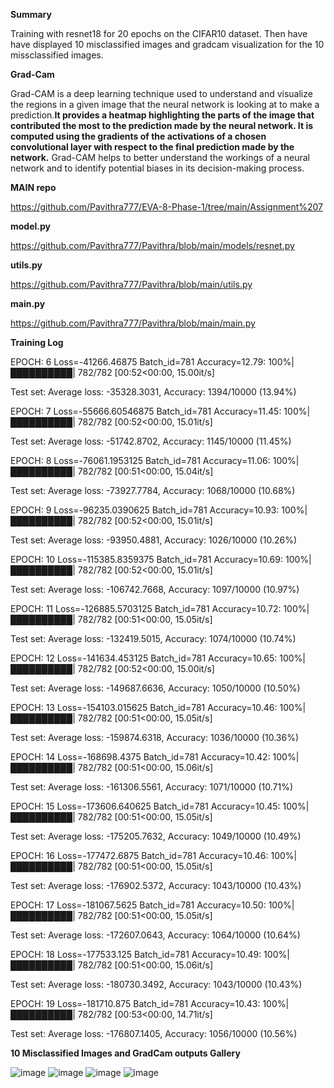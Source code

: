 **Summary**

Training with resnet18 for 20 epochs on the CIFAR10 dataset. Then have have displayed 10 misclassified images and gradcam visualization for the 10 missclassified images.

**Grad-Cam**

Grad-CAM is a deep learning technique used to understand and visualize the regions in a given image that the neural network is looking at to make a prediction.**It provides a heatmap highlighting the parts of the image that contributed the most to the prediction made by the neural network. It is computed using the gradients of the activations of a chosen convolutional layer with respect to the final prediction made by the network.** Grad-CAM helps to better understand the workings of a neural network and to identify potential biases in its decision-making process.


**MAIN repo**

https://github.com/Pavithra777/EVA-8-Phase-1/tree/main/Assignment%207

**model.py**

https://github.com/Pavithra777/Pavithra/blob/main/models/resnet.py

**utils.py**

https://github.com/Pavithra777/Pavithra/blob/main/utils.py

**main.py**

https://github.com/Pavithra777/Pavithra/blob/main/main.py

**Training Log**


EPOCH: 6
Loss=-41266.46875 Batch_id=781 Accuracy=12.79: 100%|██████████| 782/782 [00:52<00:00, 15.00it/s]

Test set: Average loss: -35328.3031, Accuracy: 1394/10000 (13.94%)

EPOCH: 7
Loss=-55666.60546875 Batch_id=781 Accuracy=11.45: 100%|██████████| 782/782 [00:52<00:00, 15.01it/s]

Test set: Average loss: -51742.8702, Accuracy: 1145/10000 (11.45%)

EPOCH: 8
Loss=-76061.1953125 Batch_id=781 Accuracy=11.06: 100%|██████████| 782/782 [00:51<00:00, 15.04it/s]

Test set: Average loss: -73927.7784, Accuracy: 1068/10000 (10.68%)

EPOCH: 9
Loss=-96235.0390625 Batch_id=781 Accuracy=10.93: 100%|██████████| 782/782 [00:52<00:00, 15.01it/s]

Test set: Average loss: -93950.4881, Accuracy: 1026/10000 (10.26%)

EPOCH: 10
Loss=-115385.8359375 Batch_id=781 Accuracy=10.69: 100%|██████████| 782/782 [00:52<00:00, 15.01it/s]

Test set: Average loss: -106742.7668, Accuracy: 1097/10000 (10.97%)

EPOCH: 11
Loss=-126885.5703125 Batch_id=781 Accuracy=10.72: 100%|██████████| 782/782 [00:51<00:00, 15.05it/s]

Test set: Average loss: -132419.5015, Accuracy: 1074/10000 (10.74%)

EPOCH: 12
Loss=-141634.453125 Batch_id=781 Accuracy=10.65: 100%|██████████| 782/782 [00:52<00:00, 15.00it/s]

Test set: Average loss: -149687.6636, Accuracy: 1050/10000 (10.50%)

EPOCH: 13
Loss=-154103.015625 Batch_id=781 Accuracy=10.46: 100%|██████████| 782/782 [00:51<00:00, 15.05it/s]

Test set: Average loss: -159874.6318, Accuracy: 1036/10000 (10.36%)

EPOCH: 14
Loss=-168698.4375 Batch_id=781 Accuracy=10.42: 100%|██████████| 782/782 [00:51<00:00, 15.06it/s]

Test set: Average loss: -161306.5561, Accuracy: 1071/10000 (10.71%)

EPOCH: 15
Loss=-173606.640625 Batch_id=781 Accuracy=10.45: 100%|██████████| 782/782 [00:51<00:00, 15.05it/s]

Test set: Average loss: -175205.7632, Accuracy: 1049/10000 (10.49%)

EPOCH: 16
Loss=-177472.6875 Batch_id=781 Accuracy=10.46: 100%|██████████| 782/782 [00:51<00:00, 15.05it/s]

Test set: Average loss: -176902.5372, Accuracy: 1043/10000 (10.43%)

EPOCH: 17
Loss=-181067.5625 Batch_id=781 Accuracy=10.50: 100%|██████████| 782/782 [00:51<00:00, 15.05it/s]

Test set: Average loss: -172607.0643, Accuracy: 1064/10000 (10.64%)

EPOCH: 18
Loss=-177533.125 Batch_id=781 Accuracy=10.49: 100%|██████████| 782/782 [00:51<00:00, 15.06it/s]

Test set: Average loss: -180730.3492, Accuracy: 1043/10000 (10.43%)

EPOCH: 19
Loss=-181710.875 Batch_id=781 Accuracy=10.43: 100%|██████████| 782/782 [00:53<00:00, 14.71it/s]

Test set: Average loss: -176807.1405, Accuracy: 1056/10000 (10.56%)

**10 Misclassified Images and  GradCam outputs Gallery**

![image](https://user-images.githubusercontent.com/52197131/218266266-2a044199-f906-43a6-b3dc-c96ddef16f06.png)
![image](https://user-images.githubusercontent.com/52197131/218266306-598aa6b6-cb05-47d9-868d-eb304b0c3afc.png)
![image](https://user-images.githubusercontent.com/52197131/218266329-8ca96020-c664-41d9-a1cd-50d87958fe0d.png)
![image](https://user-images.githubusercontent.com/52197131/218266361-3cf5c958-5db1-4cee-83f9-5d8fa3cc3078.png)




